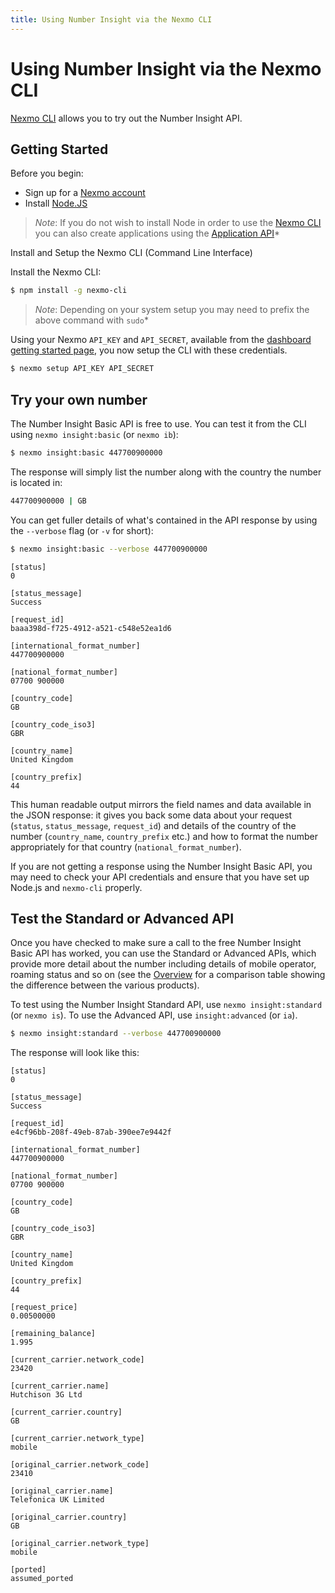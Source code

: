 ```yaml
---
title: Using Number Insight via the Nexmo CLI
---
```


# Using Number Insight via the Nexmo CLI

[Nexmo CLI](https://github.com/Nexmo/nexmo-cli) allows you to try out the Number Insight API.

## Getting Started

Before you begin:

* Sign up for a [Nexmo account](https://dashboard.nexmo.com/signup)
* Install [Node.JS](https://nodejs.org/en/download/)

> *Note*: If you do not wish to install Node in order to use the [Nexmo CLI](/tools) you can also create applications using the [Application API](https://docs.nexmo.com/tools/application-api)*

Install and Setup the Nexmo CLI (Command Line Interface)

Install the Nexmo CLI:

```bash
$ npm install -g nexmo-cli
```

> *Note*: Depending on your system setup you may need to prefix the above command with `sudo`*

Using your Nexmo `API_KEY` and `API_SECRET`, available from the [dashboard getting started page](https://dashboard.nexmo.com/getting-started-guide), you now setup the CLI with these credentials.

```bash
$ nexmo setup API_KEY API_SECRET
```

## Try your own number

The Number Insight Basic API is free to use. You can test it from the CLI using `nexmo insight:basic` (or `nexmo ib`):

```bash
$ nexmo insight:basic 447700900000
```

The response will simply list the number along with the country the number is located in:

```bash
447700900000 | GB
```

You can get fuller details of what's contained in the API response by using the `--verbose` flag (or `-v` for short):

```bash
$ nexmo insight:basic --verbose 447700900000
```

```
[status]
0

[status_message]
Success

[request_id]
baaa398d-f725-4912-a521-c548e52ea1d6

[international_format_number]
447700900000

[national_format_number]
07700 900000

[country_code]
GB

[country_code_iso3]
GBR

[country_name]
United Kingdom

[country_prefix]
44
```

This human readable output mirrors the field names and data available in the JSON response: it gives you back some data about your request (`status`, `status_message`, `request_id`) and details of the country of the number (`country_name`, `country_prefix` etc.) and how to format the number appropriately for that country (`national_format_number`).

If you are not getting a response using the Number Insight Basic API, you may need to check your API credentials and ensure that you have set up Node.js and `nexmo-cli` properly.

## Test the Standard or Advanced API

Once you have checked to make sure a call to the free Number Insight Basic API has worked, you can use the Standard or Advanced APIs, which provide more detail about the number including details of mobile operator, roaming status and so on (see the [Overview](/number-oversight/overview) for a comparison table showing the difference between the various products).

To test using the Number Insight Standard API, use `nexmo insight:standard` (or `nexmo is`). To use the Advanced API, use `insight:advanced` (or `ia`).

```bash
$ nexmo insight:standard --verbose 447700900000
```

The response will look like this:

```
[status]
0

[status_message]
Success

[request_id]
e4cf96bb-208f-49eb-87ab-390ee7e9442f

[international_format_number]
447700900000

[national_format_number]
07700 900000

[country_code]
GB

[country_code_iso3]
GBR

[country_name]
United Kingdom

[country_prefix]
44

[request_price]
0.00500000

[remaining_balance]
1.995

[current_carrier.network_code]
23420

[current_carrier.name]
Hutchison 3G Ltd

[current_carrier.country]
GB

[current_carrier.network_type]
mobile

[original_carrier.network_code]
23410

[original_carrier.name]
Telefonica UK Limited

[original_carrier.country]
GB

[original_carrier.network_type]
mobile

[ported]
assumed_ported
```
